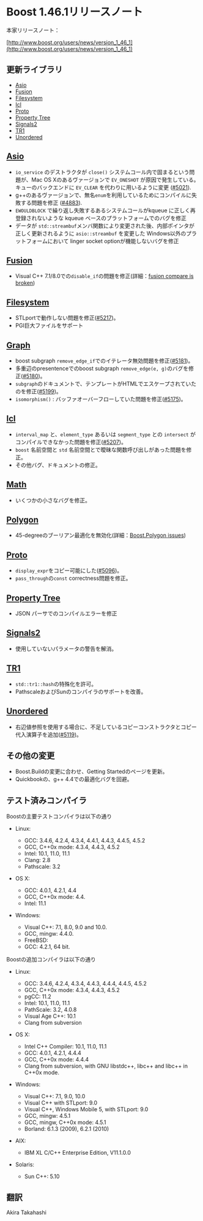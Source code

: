 # Boost 1.46.1リリースノート

本家リリースノート：

[http://www.boost.org/users/news/version_1_46_1](http://www.boost.org/users/news/version_1_46_1)


## 更新ライブラリ

- [Asio](#asio)
- [Fusion](#fusion)
- [Filesystem](#filesystem)
- [Icl](#icl)
- [Proto](#proto)
- [Property Tree](#property-tree)
- [Signals2](#signals2)
- [TR1](#tr1)
- [Unordered](#unordered)


## <a id="asio" href="#asio">Asio</a>
- `io_service` のデストラクタが `close()` システムコール内で固まるという問題が、Mac OS Xのあるヴァージョンで `EV_ONESHOT` が原因で発生している。キューのバックエンドに `EV_CLEAR` を代わりに用いるように変更 ([#5021](https://svn.boost.org/trac/boost/ticket/5021)).
- g++のあるヴァージョンで、無名`enum`を利用しているためにコンパイルに失敗する問題を修正 ([#4883](https://svn.boost.org/trac/boost/ticket/4883)).
- `EWOULDBLOCK` で繰り返し失敗するあるシステムコールがkqueue に正しく再登録されないような kqueue ベースのプラットフォームでのバグを修正
- データが `std::streambuf`メンバ関数により変更された後、内部ポインタが正しく更新されるように `asio::streambuf` を変更した
Windows以外のプラットフォームにおいて linger socket optionが機能しないバグを修正


## <a id="fusion" href="#fusion">Fusion</a>
- Visual C++ 7.1/8.0での`disable_if`の問題を修正(詳細：[fusion compare is broken](http://thread.gmane.org/gmane.comp.lib.boost.devel/215210/))


## <a id="filesystem" href="#filesystem">Filesystem</a>
- STLportで動作しない問題を修正([#5217](https://svn.boost.org/trac/boost/ticket/5217))。
- PGI巨大ファイルをサポート


## <a id="graph" href="#graph">Graph</a>
- boost subgraph `remove_edge_if`でのイテレータ無効問題を修正([#5181](https://svn.boost.org/trac/boost/ticket/5181))。
- 多重辺のpresentenceでのboost subgraph `remove_edge(e, g)`のバグを修正([#5180](https://svn.boost.org/trac/boost/ticket/5180))。
- `subgraph`のドキュメントで、テンプレートがHTMLでエスケープされていたのを修正([#5199](https://svn.boost.org/trac/boost/ticket/5199))。
- `isomorphism()` : バッファオーバーフローしていた問題を修正([#5175](https://svn.boost.org/trac/boost/ticket/5175))。


## <a id="icl" href="#icl">Icl</a>
- `interval_map` と、`element_type` あるいは `segment_type` との `intersect` がコンパイルできなかった問題を修正([#5207](https://svn.boost.org/trac/boost/ticket/5207))。
- `boost` 名前空間と `std` 名前空間とで曖昧な関数呼び出しがあった問題を修正。
- その他バグ、ドキュメントの修正。


## <a id="math" href="#math">Math</a>
- いくつかの小さなバグを修正。


## <a id="polygon" href="#polygon">Polygon</a>
- 45-degreeのブーリアン最適化を無効化(詳細：[Boost.Polygon issues](http://thread.gmane.org/gmane.comp.lib.boost.devel/215677))


## <a id="proto" href="#proto">Proto</a>
- `display_expr`をコピー可能にした([#5096](https://svn.boost.org/trac/boost/ticket/5096))。
- `pass_through`の`const` correctness問題を修正。


## <a id="property-tree" href="#property-tree">Property Tree</a>
- JSON パーサでのコンパイルエラーを修正


## <a id="signals2" href="#signals2">Signals2</a>
- 使用していないパラメータの警告を解消。


## <a id="tr1" href="#tr1">TR1</a>
- `std::tr1::hash`の特殊化を許可。
- PathscaleおよびSunのコンパイラのサポートを改善。


## <a id="unordered" href="#unordered">Unordered</a>
- 右辺値参照を使用する場合に、不足しているコピーコンストラクタとコピー代入演算子を追加([#5119](https://svn.boost.org/trac/boost/ticket/5119))。


## その他の変更
- Boost.Buildの変更に合わせ、Getting Startedのページを更新。
- Quickbookの、g++ 4.4での最適化バグを回避。


## テスト済みコンパイラ

Boostの主要テストコンパイラは以下の通り

- Linux:
	- GCC: 3.4.6, 4.2.4, 4.3.4, 4.4.1, 4.4.3, 4.4.5, 4.5.2
	- GCC, C++0x mode: 4.3.4, 4.4.3, 4.5.2
	- Intel: 10.1, 11.0, 11.1
	- Clang: 2.8
	- Pathscale: 3.2

- OS X:
	- GCC: 4.0.1, 4.2.1, 4.4
	- GCC, C++0x mode: 4.4.
	- Intel: 11.1

- Windows:
	- Visual C++: 7.1, 8.0, 9.0 and 10.0.
	- GCC, mingw: 4.4.0.
	- FreeBSD:
	- GCC: 4.2.1, 64 bit.

Boostの追加コンパイラは以下の通り

- Linux:
	- GCC: 3.4.6, 4.2.4, 4.3.4, 4.4.3, 4.4.4, 4.4.5, 4.5.2
	- GCC, C++0x mode: 4.3.4, 4.4.3, 4.5.2
	- pgCC: 11.2
	- Intel: 10.1, 11.0, 11.1
	- PathScale: 3.2, 4.0.8
	- Visual Age C++: 10.1
	- Clang from subversion

- OS X:
	- Intel C++ Compiler: 10.1, 11.0, 11.1
	- GCC: 4.0.1, 4.2.1, 4.4.4
	- GCC, C++0x mode: 4.4.4
	- Clang from subversion, with GNU libstdc++, libc++ and libc++ in C++0x mode.

- Windows:
	- Visual C++: 7.1, 9.0, 10.0
	- Visual C++ with STLport: 9.0
	- Visual C++, Windows Mobile 5, with STLport: 9.0
	- GCC, mingw: 4.5.1
	- GCC, mingw, C++0x mode: 4.5.1
	- Borland: 6.1.3 (2009), 6.2.1 (2010)

- AIX:
	- IBM XL C/C++ Enterprise Edition, V11.1.0.0

- Solaris:
	- Sun C++: 5.10


## 翻訳
Akira Takahashi


